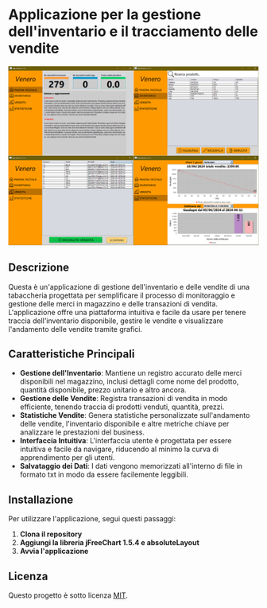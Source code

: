 # Applicazione per la gestione dell'inventario e il tracciamento delle vendite

![Gui Applicazione](app.png)

## Descrizione

Questa è un'applicazione di gestione dell'inventario e delle vendite  di una tabaccheria progettata per semplificare il processo di monitoraggio e gestione delle merci in magazzino e delle transazioni di vendita. L'applicazione offre una piattaforma intuitiva e facile da usare per tenere traccia dell'inventario disponibile, gestire le vendite e visualizzare l'andamento delle vendite tramite grafici.

## Caratteristiche Principali

- **Gestione dell'Inventario**: Mantiene un registro accurato delle merci disponibili nel magazzino, inclusi dettagli come nome del prodotto, quantità disponibile, prezzo unitario e altro ancora.
- **Gestione delle Vendite**: Registra transazioni di vendita in modo efficiente, tenendo traccia di prodotti venduti, quantità, prezzi.
- **Statistiche Vendite**: Genera statistiche personalizzate sull'andamento delle vendite, l'inventario disponibile e altre metriche chiave per analizzare le prestazioni del business.
- **Interfaccia Intuitiva**: L'interfaccia utente è progettata per essere intuitiva e facile da navigare, riducendo al minimo la curva di apprendimento per gli utenti.
- **Salvataggio dei Dati**: I dati vengono memorizzati all'interno di file in formato txt in modo da essere facilemente leggibili.

## Installazione

Per utilizzare l'applicazione, segui questi passaggi:

1. **Clona il repository**
2. **Aggiungi la libreria jFreeChart 1.5.4 e absoluteLayout**
3. **Avvia l'applicazione**

## Licenza

Questo progetto è sotto licenza [MIT](LICENSE).
